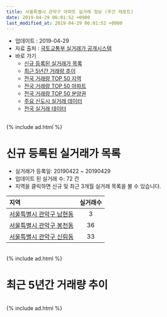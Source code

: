 ```yaml
---
title: 서울특별시 관악구 아파트 실거래 정보 (주간 레포트)
date: 2019-04-29 06:01:52 +0900
last_modified_at: 2019-04-29 06:01:52 +0900
---
```


* 업데이트 : 2019-04-29
* 자료 출처 : [국토교통부 실거래가 공개시스템](http://rt.molit.go.kr)
* 바로 가기
    * [신규 등록된 실거래가 목록](#신규-등록된-실거래가-목록)
    * [최근 5년간 거래량 추이](#최근-5년간-거래량-추이)
    * [전국 거래량 TOP 50 지역](https://inasie.github.io/apt-trade-info/최근-3개월-전국에서-가장-거래가-많이-발생한-지역)
    * [전국 거래량 TOP 50 아파트](https://inasie.github.io/apt-trade-info/최근-3개월-전국에서-가장-거래가-많이-발생한-아파트)
    * [전국 거래량 TOP 50 분양권](https://inasie.github.io/apt-trade-info/최근-3개월-전국에서-가장-거래가-많이-발생한-분양권)
    * [주요 신도시 실거래 데이터](https://inasie.github.io/apt-trade-info/주요-신도시)
    * [전국 실거래 데이터](https://inasie.github.io/apt-trade-info/전국)

<br>
{% include ad.html %}
<br>

# 신규 등록된 실거래가 목록
* 실거래가 등록일: 20190422 ~ 20190429
* 업데이트 된 실거래 수: 72 건
* 지역을 클릭하면 신규 및 최근 3개월 실거래 목록을 볼 수 있습니다.


|지역|실거래수|
|:---|:---:|
|[서울특별시 관악구 남현동](https://inasie.github.io/apt-trade-info/서울특별시-관악구-남현동)|3|
|[서울특별시 관악구 봉천동](https://inasie.github.io/apt-trade-info/서울특별시-관악구-봉천동)|36|
|[서울특별시 관악구 신림동](https://inasie.github.io/apt-trade-info/서울특별시-관악구-신림동)|33|


<br>
{% include ad.html %}
<br>

# 최근 5년간 거래량 추이


<div style="width:100%;">
    <canvas id="deal_progress" height="200"></canvas>
</div>

<script>
new Chart(document.getElementById("deal_progress"), {
    type: 'line',
    data: {
        labels: ['201404','201405','201406','201407','201408','201409','201410','201411','201412','201501','201502','201503','201504','201505','201506','201507','201508','201509','201510','201511','201512','201601','201602','201603','201604','201605','201606','201607','201608','201609','201610','201611','201612','201701','201702','201703','201704','201705','201706','201707','201708','201709','201710','201711','201712','201801','201802','201803','201804','201805','201806','201807','201808','201809','201810','201811','201812','201901','201902','201903','201904'],
        datasets: [{
            label: '매매',
            pointRadius: 1,
            data: [191, 139, 184, 205, 245, 274, 290, 202, 195, 293, 307, 466, 389, 384, 396, 388, 295, 291, 310, 201, 144, 193, 180, 287, 306, 299, 361, 382, 309, 281, 351, 221, 169, 158, 197, 310, 285, 402, 435, 436, 197, 251, 204, 220, 231, 368, 353, 397, 187, 208, 329, 259, 376, 183, 141, 60, 54, 84, 40, 66, 22],
            borderColor: "rgba(255, 201, 14, 1)",
            backgroundColor: "rgba(255, 201, 14, 0.5)",
            fill: false,
            lineTension: 0
        },{
            label: '전월세',
            pointRadius: 1,
            data: [329, 334, 335, 347, 372, 367, 453, 345, 443, 471, 426, 457, 341, 329, 284, 299, 347, 291, 330, 264, 360, 338, 360, 349, 305, 282, 282, 303, 308, 324, 416, 310, 375, 352, 445, 383, 310, 304, 310, 380, 300, 335, 305, 385, 357, 401, 348, 427, 316, 307, 291, 307, 316, 306, 379, 288, 346, 414, 341, 271, 108],
            borderColor: "rgba(0, 141, 185, 1)",
            backgroundColor: "rgba(0, 141, 185, 0.5)",
            fill: false,
            lineTension: 0
        }
        ]
    },
    options: {
        responsive: true,
        title: {
            display: false
        },
        tooltips: {
            mode: 'index',
            intersect: false
        },
        hover: {
            mode: 'nearest',
            intersect: true
        },
        scales: {
            xAxes: [{
                display: true,
                scaleLabel: {
                    display: true,
                    labelString: '년/월'
                }
            }],
            yAxes: [{
                display: true,
                ticks: {
                    suggestedMin: 0,
                },
                scaleLabel: {
                    display: true,
                    labelString: '실거래 수'
                }
            }]
        }
    }
});

</script>


<br>
{% include ad.html %}
<br>

